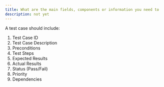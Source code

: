```yaml
---
title: What are the main fields, components or information you need to include on a test case?
description: not yet
---
```

A test case should include:
<ol>
<li>Test Case ID</li>
<li>Test Case Description</li>
<li>Preconditions</li>
<li>Test Steps</li>
<li>Expected Results</li>
<li>Actual Results</li>
<li>Status (Pass/Fail)</li>
<li>Priority</li>
<li>Dependencies</li>
</ol>
